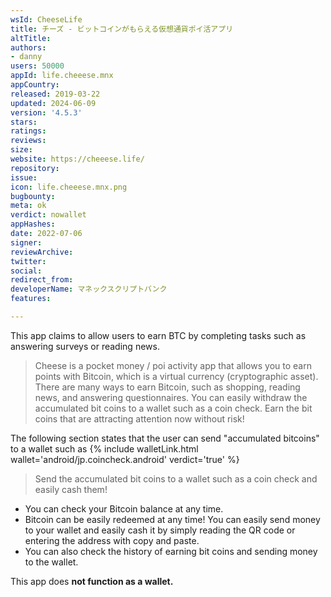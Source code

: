 ```yaml
---
wsId: CheeseLife
title: チーズ - ビットコインがもらえる仮想通貨ポイ活アプリ
altTitle: 
authors:
- danny
users: 50000
appId: life.cheeese.mnx
appCountry: 
released: 2019-03-22
updated: 2024-06-09
version: '4.5.3'
stars: 
ratings: 
reviews: 
size: 
website: https://cheeese.life/
repository: 
issue: 
icon: life.cheeese.mnx.png
bugbounty: 
meta: ok
verdict: nowallet
appHashes: 
date: 2022-07-06
signer: 
reviewArchive: 
twitter: 
social: 
redirect_from: 
developerName: マネックスクリプトバンク
features: 

---
```


This app claims to allow users to earn BTC by completing tasks such as answering surveys or reading news.


> Cheese is a pocket money / poi activity app that allows you to earn points with Bitcoin, which is a virtual currency (cryptographic asset).
There are many ways to earn Bitcoin, such as shopping, reading news, and answering questionnaires. You can easily withdraw the accumulated bit coins to a wallet such as a coin check.
Earn the bit coins that are attracting attention now without risk!

The following section states that the user can send "accumulated bitcoins" to a wallet such as {% include walletLink.html wallet='android/jp.coincheck.android' verdict='true' %}

> Send the accumulated bit coins to a wallet such as a coin check and easily cash them!
 - You can check your Bitcoin balance at any time.
 - Bitcoin can be easily redeemed at any time! You can easily send money to your wallet and easily cash it by simply reading the QR code or entering the address with copy and paste.
 - You can also check the history of earning bit coins and sending money to the wallet.

This app does **not function as a wallet.**
